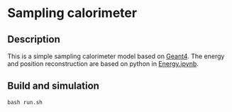 # Sampling calorimeter

## Description

This is a simple sampling calorimeter model based on [Geant4](https://geant4.web.cern.ch/). The energy and position reconstruction are based on python in [Energy.ipynb](https://github.com/dachengx/Calorimeter/blob/master/Energy.ipynb). 

## Build and simulation

```
bash run.sh
```
